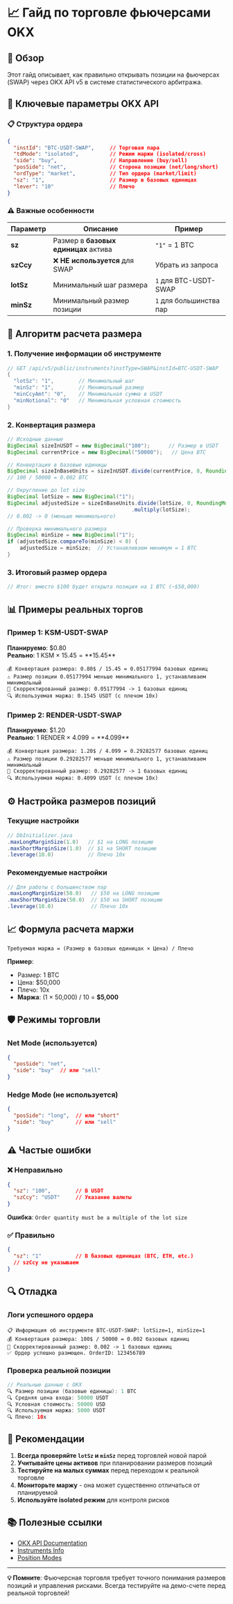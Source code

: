 # 📈 Гайд по торговле фьючерсами OKX

## 🎯 Обзор

Этот гайд описывает, как правильно открывать позиции на фьючерсах (SWAP) через OKX API v5 в системе статистического арбитража.

## 🔧 Ключевые параметры OKX API

### 📋 Структура ордера

```json
{
  "instId": "BTC-USDT-SWAP",     // Торговая пара
  "tdMode": "isolated",          // Режим маржи (isolated/cross)
  "side": "buy",                 // Направление (buy/sell)
  "posSide": "net",              // Сторона позиции (net/long/short)
  "ordType": "market",           // Тип ордера (market/limit)
  "sz": "1",                     // Размер в базовых единицах
  "lever": "10"                  // Плечо
}
```

### ⚠️ Важные особенности

| Параметр | Описание | Пример |
|----------|----------|---------|
| **sz** | Размер в **базовых единицах** актива | `"1"` = 1 BTC |
| **szCcy** | ❌ **НЕ используется** для SWAP | Убрать из запроса |
| **lotSz** | Минимальный шаг размера | `1` для BTC-USDT-SWAP |
| **minSz** | Минимальный размер позиции | `1` для большинства пар |

## 🔄 Алгоритм расчета размера

### 1. Получение информации об инструменте

```java
// GET /api/v5/public/instruments?instType=SWAP&instId=BTC-USDT-SWAP
{
  "lotSz": "1",        // Минимальный шаг
  "minSz": "1",        // Минимальный размер
  "minCcyAmt": "0",    // Минимальная сумма в USDT
  "minNotional": "0"   // Минимальная условная стоимость
}
```

### 2. Конвертация размера

```java
// Исходные данные
BigDecimal sizeInUSDT = new BigDecimal("100");      // Размер в USDT
BigDecimal currentPrice = new BigDecimal("50000");   // Цена BTC

// Конвертация в базовые единицы
BigDecimal sizeInBaseUnits = sizeInUSDT.divide(currentPrice, 8, RoundingMode.DOWN);
// 100 / 50000 = 0.002 BTC

// Округление до lot size
BigDecimal lotSize = new BigDecimal("1");
BigDecimal adjustedSize = sizeInBaseUnits.divide(lotSize, 0, RoundingMode.DOWN)
                                        .multiply(lotSize);
// 0.002 -> 0 (меньше минимального)

// Проверка минимального размера
BigDecimal minSize = new BigDecimal("1");
if (adjustedSize.compareTo(minSize) < 0) {
    adjustedSize = minSize;  // Устанавливаем минимум = 1 BTC
}
```

### 3. Итоговый размер ордера

```java
// Итог: вместо $100 будет открыта позиция на 1 BTC (~$50,000)
```

## 📊 Примеры реальных торгов

### Пример 1: KSM-USDT-SWAP

**Планируемо**: $0.80  
**Реально**: 1 KSM × $15.45 = **$15.45**

```
💰 Конвертация размера: 0.80$ / 15.45 = 0.05177994 базовых единиц
⚠️ Размер позиции 0.05177994 меньше минимального 1, устанавливаем минимальный
📏 Скорректированный размер: 0.05177994 -> 1 базовых единиц
🔍 Используемая маржа: 0.1545 USDT (с плечом 10x)
```

### Пример 2: RENDER-USDT-SWAP

**Планируемо**: $1.20  
**Реально**: 1 RENDER × $4.099 = **$4.099**

```
💰 Конвертация размера: 1.20$ / 4.099 = 0.29282577 базовых единиц
⚠️ Размер позиции 0.29282577 меньше минимального 1, устанавливаем минимальный
📏 Скорректированный размер: 0.29282577 -> 1 базовых единиц
🔍 Используемая маржа: 0.4099 USDT (с плечом 10x)
```

## ⚙️ Настройка размеров позиций

### Текущие настройки

```java
// DbInitializer.java
.maxLongMarginSize(1.0)   // $1 на LONG позицию
.maxShortMarginSize(1.0)  // $1 на SHORT позицию
.leverage(10.0)           // Плечо 10x
```

### Рекомендуемые настройки

```java
// Для работы с большинством пар
.maxLongMarginSize(50.0)   // $50 на LONG позицию
.maxShortMarginSize(50.0)  // $50 на SHORT позицию
.leverage(10.0)            // Плечо 10x
```

## 📈 Формула расчета маржи

```
Требуемая маржа = (Размер в базовых единицах × Цена) / Плечо
```

**Пример**:
- Размер: 1 BTC
- Цена: $50,000
- Плечо: 10x
- **Маржа**: (1 × 50,000) / 10 = **$5,000**

## 🛡️ Режимы торговли

### Net Mode (используется)
```json
{
  "posSide": "net",
  "side": "buy"  // или "sell"
}
```

### Hedge Mode (не используется)
```json
{
  "posSide": "long",  // или "short"
  "side": "buy"       // или "sell"
}
```

## ⚠️ Частые ошибки

### ❌ Неправильно

```json
{
  "sz": "100",        // В USDT
  "szCcy": "USDT"     // Указание валюты
}
```

**Ошибка**: `Order quantity must be a multiple of the lot size`

### ✅ Правильно

```json
{
  "sz": "1"           // В базовых единицах (BTC, ETH, etc.)
  // szCcy не указываем
}
```

## 🔍 Отладка

### Логи успешного ордера

```
📋 Информация об инструменте BTC-USDT-SWAP: lotSize=1, minSize=1
💰 Конвертация размера: 100$ / 50000 = 0.002 базовых единиц
📏 Скорректированный размер: 0.002 -> 1 базовых единиц
✅ Ордер успешно размещен. OrderID: 123456789
```

### Проверка реальной позиции

```java
// Реальные данные с OKX
🔍 Размер позиции (базовые единицы): 1 BTC
🔍 Средняя цена входа: 50000 USDT
🔍 Условная стоимость: 50000 USD
🔍 Используемая маржа: 5000 USDT
🔍 Плечо: 10x
```

## 🎯 Рекомендации

1. **Всегда проверяйте `lotSz` и `minSz`** перед торговлей новой парой
2. **Учитывайте цены активов** при планировании размеров позиций
3. **Тестируйте на малых суммах** перед переходом к реальной торговле
4. **Мониторьте маржу** - она может существенно отличаться от планируемой
5. **Используйте isolated режим** для контроля рисков

## 📚 Полезные ссылки

- [OKX API Documentation](https://www.okx.com/docs-v5/en/#order-book-trading-trade-post-place-order)
- [Instruments Info](https://www.okx.com/docs-v5/en/#public-data-rest-api-get-instruments)
- [Position Modes](https://www.okx.com/docs-v5/en/#trading-account-rest-api-get-account-configuration)

---

**💡 Помните**: Фьючерсная торговля требует точного понимания размеров позиций и управления рисками. Всегда тестируйте на демо-счете перед реальной торговлей!